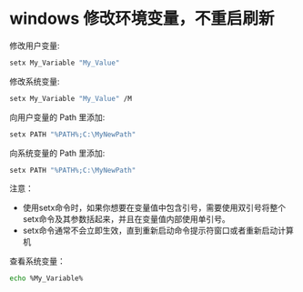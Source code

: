 # windows 修改环境变量，不重启刷新

修改用户变量:

```bash
setx My_Variable "My_Value"
```

修改系统变量:

```bash
setx My_Variable "My_Value" /M
```

向用户变量的 Path 里添加:

```bash
setx PATH "%PATH%;C:\MyNewPath"
```

向系统变量的 Path 里添加:

```bash
setx PATH "%PATH%;C:\MyNewPath"
```

注意：
- 使用setx命令时，如果你想要在变量值中包含引号，需要使用双引号将整个setx命令及其参数括起来，并且在变量值内部使用单引号。
- setx命令通常不会立即生效，直到重新启动命令提示符窗口或者重新启动计算机

查看系统变量：

```bash
echo %My_Variable%
```

